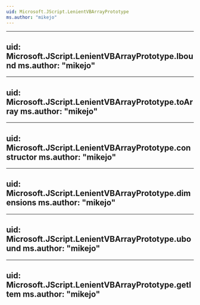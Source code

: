 ```yaml
---
uid: Microsoft.JScript.LenientVBArrayPrototype
ms.author: "mikejo"
---
```


---
uid: Microsoft.JScript.LenientVBArrayPrototype.lbound
ms.author: "mikejo"
---

---
uid: Microsoft.JScript.LenientVBArrayPrototype.toArray
ms.author: "mikejo"
---

---
uid: Microsoft.JScript.LenientVBArrayPrototype.constructor
ms.author: "mikejo"
---

---
uid: Microsoft.JScript.LenientVBArrayPrototype.dimensions
ms.author: "mikejo"
---

---
uid: Microsoft.JScript.LenientVBArrayPrototype.ubound
ms.author: "mikejo"
---

---
uid: Microsoft.JScript.LenientVBArrayPrototype.getItem
ms.author: "mikejo"
---
